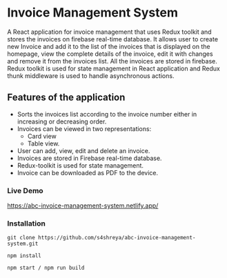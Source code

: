 # Invoice Management System
A React application for invoice management that uses Redux toolkit and stores the invoices on firebase real-time database. It allows user to create new Invoice and add it to the list of the invoices that is displayed on the homepage, view the complete details of the invoice, edit it with changes and remove it from the invoices list. All the invoices are stored in firebase. Redux toolkit is used for state management in React application and Redux thunk middleware is used to handle asynchronous actions. 

## Features of the application
* Sorts the invoices list according to the invoice number either in increasing or decreasing order.
* Invoices can be viewed in two representations:
  * Card view
  * Table view.
* User can add, view, edit and delete an invoice.
* Invoices are stored in Firebase real-time database.
* Redux-toolkit is used for state management.
* Invoice can be downloaded as PDF to the device.

### Live Demo
https://abc-invoice-management-system.netlify.app/

### Installation

```
git clone https://github.com/s4shreya/abc-invoice-management-system.git

npm install

npm start / npm run build
```
